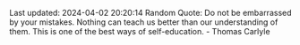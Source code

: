 Last updated: 2024-04-02 20:20:14
Random Quote: Do not be embarrassed by your mistakes. Nothing can teach us better than our understanding of them. This is one of the best ways of self-education. - Thomas Carlyle